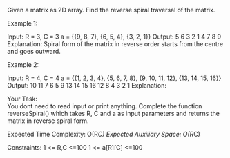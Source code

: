 Given a matrix as 2D array. Find the reverse spiral traversal of the matrix. 

Example 1:

Input: R = 3, C = 3
  a = {{9, 8, 7},
       {6, 5, 4},
       {3, 2, 1}}
Output: 5 6 3 2 1 4 7 8 9
Explanation: Spiral form of the matrix
in reverse order starts from the centre 
and goes outward.


Example 2:

Input: R = 4, C = 4 
  a = {{1, 2, 3, 4},
       {5, 6, 7, 8},
       {9, 10, 11, 12}, 
       {13, 14, 15, 16}}
Output: 10 11 7 6 5 9 13 14 15 16 12 8 4 3 2 1
Explanation: 


Your Task:  
You dont need to read input or print anything. Complete the function reverseSpiral() which takes R, C and a as input parameters and returns the matrix in reverse spiral form.

Expected Time Complexity: O(R*C)
Expected Auxiliary Space: O(R*C)

Constraints:
1 <= R,C <=100
1 <= a[R][C] <=100
